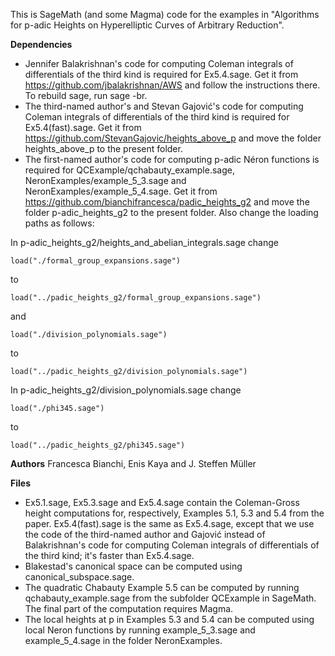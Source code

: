 This is SageMath (and some Magma) code for the examples in "Algorithms for p-adic Heights on Hyperelliptic Curves of Arbitrary Reduction".

**Dependencies**

* Jennifer Balakrishnan's code for computing Coleman integrals of differentials of the third kind is required for Ex5.4.sage. Get it from https://github.com/jbalakrishnan/AWS and follow the instructions there. To rebuild sage, run sage -br.
* The third-named author's and Stevan Gajović's code for computing Coleman integrals of differentials of the third kind is required for Ex5.4(fast).sage. Get it from https://github.com/StevanGajovic/heights_above_p and move the folder heights_above_p to the present folder.
* The first-named author's code for computing p-adic Néron functions is required for QCExample/qchabauty_example.sage, NeronExamples/example_5_3.sage and NeronExamples/example_5_4.sage. Get it from https://github.com/bianchifrancesca/padic_heights_g2 and move the folder p-adic_heights_g2 to the present folder. Also change the loading paths as follows:

In p-adic_heights_g2/heights_and_abelian_integrals.sage change
    
```load("./formal_group_expansions.sage")``` 

to

  ```load("../padic_heights_g2/formal_group_expansions.sage")```
  
and

  ```load("./division_polynomials.sage")```
  
to

  ```load("../padic_heights_g2/division_polynomials.sage")```
  
In p-adic_heights_g2/division_polynomials.sage change 

```load("./phi345.sage")```

to  

```load("../padic_heights_g2/phi345.sage")```

**Authors**
Francesca Bianchi, Enis Kaya and J. Steffen Müller

**Files**

* Ex5.1.sage, Ex5.3.sage and Ex5.4.sage contain the Coleman-Gross height computations for, respectively, Examples 5.1, 5.3 and 5.4 from the paper. Ex5.4(fast).sage is the same as Ex5.4.sage, except that we use the code of the third-named author and Gajović instead of Balakrishnan's code for computing Coleman integrals of differentials of the third kind; it's faster than Ex5.4.sage.
* Blakestad's canonical space can be computed using canonical_subspace.sage.
* The quadratic Chabauty Example 5.5 can be computed by running qchabauty_example.sage from the subfolder QCExample in SageMath. The final part of the computation requires Magma.
* The local heights at p in Examples 5.3 and 5.4 can be computed using local Neron functions by running example_5_3.sage and example_5_4.sage in the folder NeronExamples.


